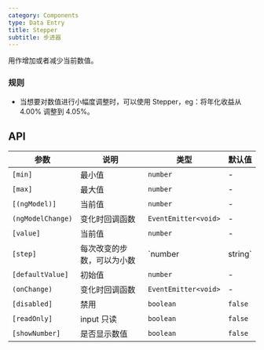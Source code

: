 ```yaml
---
category: Components
type: Data Entry
title: Stepper
subtitle: 步进器
---
```


用作增加或者减少当前数值。

### 规则
- 当想要对数值进行小幅度调整时，可以使用 Stepper，eg：将年化收益从 4.00% 调整到 4.05%。

## API

参数 | 说明 | 类型 | 默认值
----|-----|------|------
| `[min]` | 最小值 | `number` | - |
| `[max]` | 最大值 | `number` | - |
| `[(ngModel)]` | 当前值 | `number` | - |
| `(ngModelChange)` | 变化时回调函数 | `EventEmitter<void>` | - |
| `[value]` | 当前值 | `number` | - |
| `[step]` | 每次改变的步数，可以为小数 | `number | string` | `1` |
| `[defaultValue]` | 初始值 | `number` | - |
| `(onChange)` | 变化时回调函数 | `EventEmitter<void>` | - |
| `[disabled]` | 禁用 | `boolean` | `false` |
| `[readOnly]` | input 只读 | `boolean` | `false` |
| `[showNumber]` | 是否显示数值 | `boolean` | `false` |
